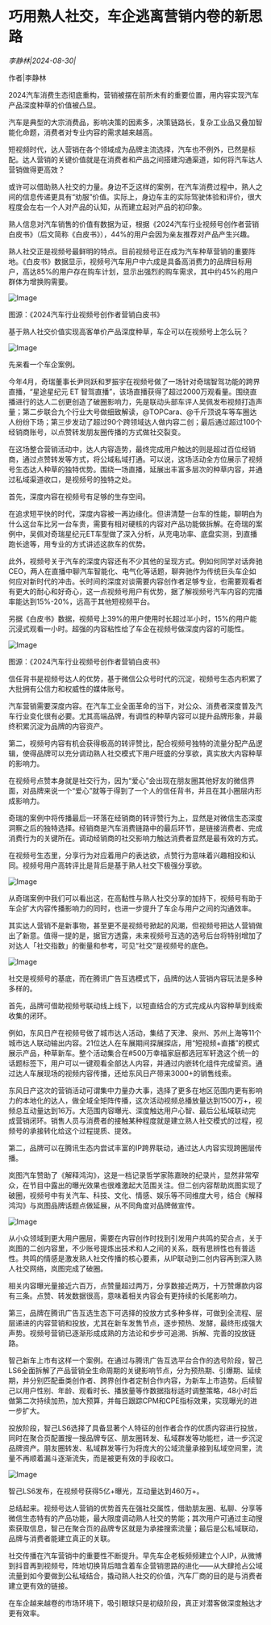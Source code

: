 # 巧用熟人社交，车企逃离营销内卷的新思路

*李静林|2024-08-30|*

作者|李静林

2024汽车消费生态彻底重构，营销被摆在前所未有的重要位置，用内容实现汽车产品深度种草的价值被凸显。

汽车是典型的大宗消费品，影响决策的因素多，决策链路长，复杂工业品又叠加智能化命题，消费者对专业内容的需求越来越高。

短视频时代，达人营销在各个领域成为品牌主流选择，汽车也不例外，已然是标配。达人营销的关键价值就是在消费者和产品之间搭建沟通渠道，如何将汽车达人营销做得更高效？

或许可以借助熟人社交的力量。身边不乏这样的案例，在汽车消费过程中，熟人之间的信息传递更具有“劝服”价值。实际上，身边车主的实际驾驶体验和评价，很大程度会左右一个人对产品的认知，从而建立起对产品的初印象。

熟人信息对汽车销售的价值有数据为证，根据《2024汽车行业视频号创作者营销白皮书》（后文简称《白皮书》），44%的用户会因为亲友推荐对产品产生兴趣。

熟人社交正是视频号最鲜明的特点。目前视频号正在成为汽车种草营销的重要阵地。《白皮书》数据显示，视频号汽车用户中六成是具备高消费力的品牌目标用户，高达85%的用户存在购车计划，显示出强烈的购车需求，其中约45%的用户群体为增换购需要。

![Image](https://mp.toutiao.com/mp/agw/article_material/open_image/get?code=NjA2NjNiNzY0ODYyOTA4ZjgwNWIwZDYzMGEzYmQ1YmQsMTcyNTAyMzExNDcyNQ==)

图源：《2024汽车行业视频号创作者营销白皮书》

基于熟人社交价值实现高客单价产品深度种草，车企可以在视频号上怎么玩？

![Image](https://mp.toutiao.com/mp/agw/article_material/open_image/get?code=MmNiOTkxZTExZTEyMjJjZWY1N2IzMjVkNzcwMWRlM2UsMTcyNTAyMzExNDcyNQ==)

先来看一个车企案例。

今年4月，奇瑞董事长尹同跃和罗振宇在视频号做了一场针对奇瑞智驾功能的跨界直播，“星途星纪元 ET 智驾直播”，该场直播获得了超过2000万观看量。围绕直播进行的达人二创更创造了破圈影响力，先是联动头部车评人吴佩发布视频打造声量；第二步联合九个行业大号做细致解读，@TOPCara、@千斤顶说车等车圈达人纷纷下场；第三步发动了超过90个跨领域达人做内容二创；最后通过超过100个经销商账号，以点赞转发朋友圈传播的方式做社交裂变。

在这场整合营销活动中，达人内容造势，最终完成用户触达的则是超过百位经销商，通过点赞转发等方式，将公域私域打通。可以说，这场活动全方位展示了视频号生态达人种草的独特优势。围绕一场直播，延展出丰富多层次的种草内容，并通过私域渠道收口，是视频号的独特之处。

首先，深度内容在视频号有足够的生存空间。

在追求短平快的时代，深度内容被一再边缘化。但讲清楚一台车的性能，聊明白为什么这台车比另一台车贵，需要有相对硬核的内容对产品功能做拆解。在奇瑞的案例中，吴佩对奇瑞星纪元ET车型做了深入分析，从充电功率、底盘实测，到直播跑长途等，用专业的方式讲述这款车的优势。

此外，视频号关于汽车的深度内容还有不少其他的呈现方式。例如何同学对话奔驰CEO，两人在直播中聊汽车智能化、电气化等话题，聊奔驰作为传统巨头车企如何应对新时代的冲击。长时间的深度对谈需要内容创作者足够专业，也需要观看者有更大的耐心和好奇心，这一点视频号用户有优势，据了解视频号汽车内容的完播率能达到15%-20%，远高于其他短视频平台。

另据《白皮书》数据，视频号上39%的用户使用时长超过半小时，15%的用户能沉浸式观看一小时。超强的内容粘性给了车企在视频号做深度内容的可能性。

![Image](https://mp.toutiao.com/mp/agw/article_material/open_image/get?code=ZDJkNzAyNjY3ZjdmMDE2YjdlYTM4NTIyZDc3MjQ4NDAsMTcyNTAyMzExNDcyNQ==)

图源：《2024汽车行业视频号创作者营销白皮书》

信任背书是视频号达人的优势，基于微信公众号时代的沉淀，视频号生态内积累了大批拥有公信力和权威性的媒体账号。

汽车营销需要深度内容。在汽车工业全面革命的当下，对公众、消费者深度普及汽车行业变化很有必要。尤其高端品牌，有调性的种草内容可以提升品牌形象，并最终积累沉淀为品牌的内容资产。

第二，视频号内容有机会获得极高的转评赞比，配合视频号独特的流量分配产品逻辑，使得品牌可以充分调动熟人社交模式下用户旺盛的分享欲，真实放大内容种草的影响力。

在视频号点赞本身就是社交行为，因为“爱心”会出现在朋友圈其他好友的微信界面，对品牌来说一个“爱心”就等于得到了一个人的信任背书，并且在其小圈层内形成影响力。

奇瑞的案例中将传播最后一环落在经销商的转评赞行为上，显然是对微信生态深度洞察之后的独特选择。经销商是汽车消费链路中的最后环节，是链接消费者、完成消费行为的关键所在。调动经销商的社交影响力触达消费者显然是最有效的方式。

在视频号生态里，分享行为对应着用户的表达欲，点赞行为意味着兴趣相投和认同。视频号用户高转评比是背后是基于熟人社交下极强分享欲。

![Image](https://mp.toutiao.com/mp/agw/article_material/open_image/get?code=NjI1OGM3M2E0ZDM5NjAyMWUwNGY4YjQ2ZjIzNDc2OTgsMTcyNTAyMzExNDcyNQ==)

从奇瑞案例中我们可以看出这，在高黏性与熟人社交分享的加持下，视频号有助于车企扩大内容传播影响力的同时，也进一步提升了车企与用户之间的沟通效率。

其实达人营销不是新事物，甚至更不是视频号掀起的风潮，但视频号把达人营销做出了新意。值得一提的是，据官方透露，未来视频号互选的选号后台将特别增加了对达人「社交指数」的衡量和参考，可见“社交”是视频号的底色。

![Image](https://mp.toutiao.com/mp/agw/article_material/open_image/get?code=MGZkODgzMWM5ZjVmNWQ0MWYyYzgzZjgzYjkxZjNlNWQsMTcyNTAyMzExNDcyNQ==)

社交是视频号的基底，而在腾讯广告互选模式下，品牌的达人营销内容玩法是多种多样的。

首先，品牌可借助视频号联动线上线下，以短直结合的方式完成从内容种草到线索收集的闭环。

例如，东风日产在视频号做了城市达人活动，集结了天津、泉州、苏州上海等11个城市达人联动输出内容。21位达人在车展期间探展探店，用“短视频+直播”的模式展示产品，种草新车。整个活动集合在#500万幸福家庭都选冠军轩逸这个统一的话题标签下，用户可以一键观看全部达人内容，并通过内嵌转化组件完成留资。通过达人车展现场的视频内容传播，还给东风日产带来3000+的销售线索。

东风日产这次的营销活动可谓集中力量办大事，选择了更多在地区范围内更有影响力的本地化的达人，做全域全矩阵传播，这次活动视频总播放量达到1500万+，视频总互动量达到16万。大范围内容曝光、深度触达用户心智、最后公私域联动完成营销闭环。销售人员与消费者的接触某种程度就是建立熟人社交模式的过程，视频号的承接转化给这个过程提质、提效。

第二，品牌可以在腾讯生态内尝试丰富的IP跨界联动，通过达人内容实现跨圈层传播。

岚图汽车赞助了《解释鸿沟》，这是一档记录哲学家陈嘉映的纪录片，显然非常窄众，在节目中露出的曝光效果也很难激起大范围关注。但二创内容帮助岚图实现了破圈，视频号中有关汽车、科技、文化、情感、娱乐等不同维度大号，结合《解释鸿沟》与岚图品牌话题点做延展，从不同角度对品牌做宣传。

![Image](https://mp.toutiao.com/mp/agw/article_material/open_image/get?code=Yjk4M2QxMjBlOGRjZTMwOWQ0MWEzZTA2N2Q0NThhYzYsMTcyNTAyMzExNDcyNQ==)

从小众领域到更大用户圈层，需要在内容创作时找到引发用户共鸣的契合点，关于岚图的二创内容里，不少账号提炼出技术和人之间的关系，既有思辨性也有普适性。共鸣的情感是激发熟人社交传播的核心要素，从IP联动到二创内容再到深入熟人社交网络，岚图完成了破圈。

相关内容曝光量接近六百万，点赞量超过两万，分享数接近两万，十万赞爆款内容有三条。点赞、转发数据很高，意味着相关内容会有更持续的长尾影响力。

第三，品牌在腾讯广告互选生态下可选择的投放方式多种多样，可做到全流程、层层递进的内容营销和投放，尤其在新车发售节点，逐步预热、发酵，最终形成强大声势。视频号营销已逐渐形成成熟的方法论和步步可追溯、拆解、完善的投放链路。

智己新车上市有这样一个案例。在通过与腾讯广告互选平台合作的选号阶段，智己LS6全面拆解了产品营销全生命周期的关键影响节点，分为预热期、引爆期、延续期，并分别匹配垂类创作者、跨界创作者定制合作内容，为新车上市造势。后续智己以用户性别、年龄、观看时长、播放量等作数据指标适时调整策略，48小时后做第二次持续加热，加大预算，并每日跟踪CPM和CPE指标效果，实现曝光的进一步扩大。

投放阶段，智己LS6选择了具备显著个人特征的创作者合作的优质内容进行投放，同时在聚合页配置搜一搜品牌专区、朋友圈转发、私域群发等功能栏，进一步沉淀品牌资产。朋友圈转发、私域群发等行为将庞大的公域流量承接到私域空间里，流量不再顺着漏斗逐渐流失，而是被更有效的手段收口。

![Image](https://mp.toutiao.com/mp/agw/article_material/open_image/get?code=ZTE3NzI0MTc1ZDJhN2FlZWMzOWM4NWQyZjczZTZkOWQsMTcyNTAyMzExNDcyNQ==)

智己LS6发布，在视频号获得5亿+曝光，互动量达到460万+。

总结起来。视频号达人营销的优势首先在强社交属性，借助朋友圈、私聊、分享等微信生态特有的产品功能，最大限度调动熟人社交的势能；其次用户可通过主动搜索获取信息，智己在聚合页的品牌专区就是为承接搜索流量；最后是公私域联动，品牌与消费者能建立真正的关联。

社交传播在汽车营销中的重要性不断提升。早先车企老板频频建立个人IP，从微博到抖音再到视频号，阵地切换背后暗含着车企营销思路的进化——从大肆抢占公域流量到如今要做到公私域结合，撬动熟人社交的价值，汽车厂商的目的是与消费者建立更有效的链接。

在车企越来越卷的市场环境下，吸引眼球只是初级阶段，真正对潜客做深度触达才更有效率。

